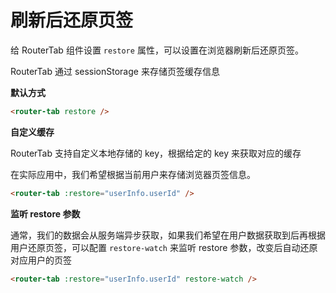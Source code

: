 # 刷新后还原页签

给 RouterTab 组件设置 `restore` 属性，可以设置在浏览器刷新后还原页签。

RouterTab 通过 sessionStorage 来存储页签缓存信息

<doc-links api="#restore" demo="/restore/"></doc-links>

**默认方式**

```html
<router-tab restore />
```

**自定义缓存**

RouterTab 支持自定义本地存储的 key，根据给定的 key 来获取对应的缓存

在实际应用中，我们希望根据当前用户来存储浏览器页签信息。

```html
<router-tab :restore="userInfo.userId" />
```

**监听 restore 参数**

通常，我们的数据会从服务端异步获取，如果我们希望在用户数据获取到后再根据用户还原页签，可以配置 `restore-watch` 来监听 restore 参数，改变后自动还原对应用户的页签

```html
<router-tab :restore="userInfo.userId" restore-watch />
```
